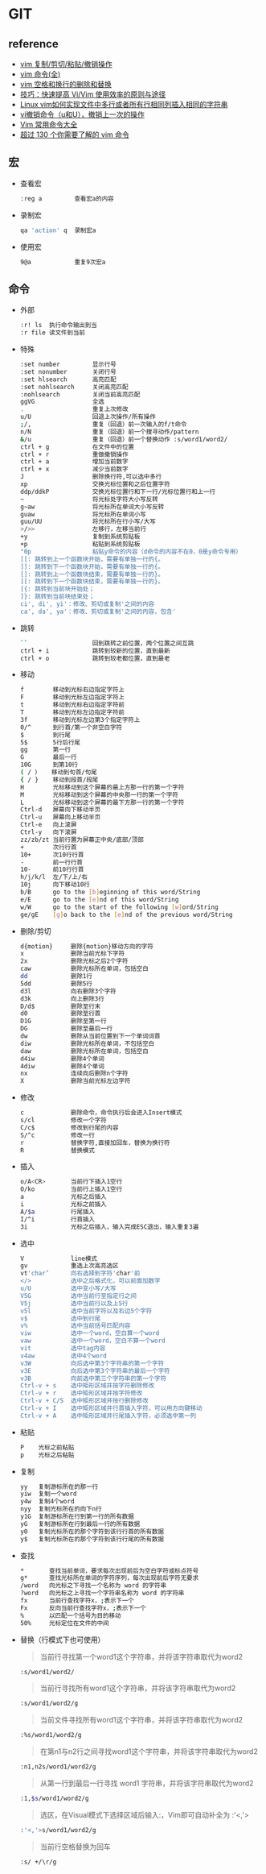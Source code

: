 # GIT

## reference

* [vim 复制/剪切/粘贴/撤销操作](https://blog.csdn.net/feng98ren/article/details/80509607)
* [vim 命令(全)](https://blog.csdn.net/zg_hover/article/details/1232018)
* [vim 空格和换行的删除和替换](https://www.cnblogs.com/clphp/p/5502026.html)
* [技巧：快速提高 Vi/Vim 使用效率的原则与途径](https://www.ibm.com/developerworks/cn/linux/l-cn-tip-vim/)
* [Linux vim如何实现文件中多行或者所有行相同列插入相同的字符串](https://blog.csdn.net/zz7zz7zz/article/details/45478273)
* [vi撤销命令（u和U），撤销上一次的操作](http://c.biancheng.net/view/558.html)
* [Vim 常用命令大全](https://www.jianshu.com/p/ebace108dd82)
* [超过 130 个你需要了解的 vim 命令](https://www.oschina.net/news/43167/130-essential-vim-commands)

## 宏

* 查看宏

  ```bash
  :reg a         查看宏a的内容
  ```

* 录制宏

  ```bash
  qa 'action' q  录制宏a
  ```

* 使用宏

  ```bash
  9@a            重复9次宏a  
  ```

## 命令

* 外部

  ```bash
  :r! ls  执行命令输出到当
  :r file 读文件到当前
  ```

* 特殊

  ```bash
  :set number         显示行号
  :set nonumber       关闭行号
  :set hlsearch       高亮匹配
  :set nohlsearch     关闭高亮匹配  
  :nohlsearch         关闭当前高亮匹配
  ggVG                全选
  .                   重复上次修改
  u/U                 回退上次操作/所有操作
  ;/,                 重复（回退）前一次输入的f/t命令
  n/N                 重复（回退）前一个搜寻动作/pattern
  &/u                 重复（回退）前一个替换动作 :s/word1/word2/
  ctrl + g            在文件中的位置
  ctrl + r            重做撤销操作
  ctrl + a            增加当前数字
  ctrl + x            减少当前数字
  J                   删除换行符,可以选中多行
  xp                  交换光标位置和之后位置字符
  ddp/ddkP            交换光标位置行和下一行/光标位置行和上一行
  ~                   将光标处字符大小写反转
  g~aw                将光标所在单词大小写反转
  guaw                将光标所在单词小写
  guu/UU              将光标所在行小写/大写
  >/>>                左移行，左移当前行
  +y                  复制到系统剪贴板
  +p                  粘贴到系统剪贴板
  "0p                 粘贴y命令的内容（d命令的内容不在0，0是y命令专用）
  [[: 跳转到上一个函数块开始，需要有单独一行的{。
  ]]: 跳转到下一个函数块开始，需要有单独一行的{。
  []: 跳转到上一个函数块结束，需要有单独一行的}。
  ][: 跳转到下一个函数块结束，需要有单独一行的}。
  [{: 跳转到当前块开始处；
  ]}: 跳转到当前块结束处；
  ci', di', yi'：修改、剪切或复制'之间的内容
  ca', da', ya'：修改、剪切或复制'之间的内容，包含'

  ```

* 跳转

  ```bash
  ``                  回到跳转之前位置，两个位置之间互跳
  ctrl + i            跳转到较新的位置，直到最新
  ctrl + o            跳转到较老都位置，直到最老
  ```

* 移动

  ```bash
  f        移动到光标右边指定字符上
  F        移动到光标左边指定字符上
  t        移动到光标右边指定字符前
  T        移动到光标左边指定字符前
  3f       移动到光标左边第3个指定字符上
  0/^      到行首/第一个非空白字符
  $        到行尾
  5$       5行后行尾
  gg       第一行
  G        最后一行
  10G      到第10行
  ( / ）   移动到句首/句尾
  { / }    移动到段首/段尾
  H        光标移动到这个屏幕的最上方那一行的第一个字符
  M        光标移动到这个屏幕的中央那一行的第一个字符
  L        光标移动到这个屏幕的最下方那一行的第一个字符
  Ctrl-d   屏幕向下移动半页
  Ctrl-u   屏幕向上移动半页
  Ctrl-e   向上滚屏
  Ctrl-y   向下滚屏
  zz/zb/zt 当前行置为屏幕正中央/底部/顶部
  +        次行行首
  10+      次10行行首
  -        前一行行首
  10-      前10行行首
  h/j/k/l  左/下/上/右
  10j      向下移动10行
  b/B      go to the [b]eginning of this word/String
  e/E      go to the [e]nd of this word/String
  w/W      go to the start of the following [w]ord/String
  ge/gE    [g]o back to the [e]nd of the previous word/String
  ```

* 删除/剪切

  ```bash
  d{motion}     删除{motion}移动方向的字符
  x             删除当前光标下字符
  2x            删除光标之后2个字符
  caw           删除光标所在单词，包括空白
  dd            删除1行
  5dd           删除5行
  d3l           向右删除3个字符
  d3k           向上删除3行
  D/d$          删除至行末
  d0            删除至行首
  D1G           删除至第一行
  DG            删除至最后一行
  dw            删除从当前位置到下一个单词词首
  diw           删除光标所在单词，不包括空白
  daw           删除光标所在单词，包括空白
  d4iw          删除4个单词
  4diw          删除4个单词
  nx            连续向后删除n个字符
  X             删除当前光标左边字符
  ```

* 修改

  ```bash
  c             删除命令，命令执行后会进入Insert模式
  s/cl          修改一个字符
  C/c$          修改到行尾的内容
  S/^c          修改一行
  r             替换字符,直接加回车，替换为换行符
  R             替换模式
  ```

* 插入

  ```bash
  o/A<CR>       当前行下插入1空行
  O/ko          当前行上插入1空行
  a             光标之后插入
  i             光标之前插入
  A/$a          行尾插入
  I/^i          行首插入
  3i            光标之后插入，输入完成ESC退出，输入重复3遍
  ```

* 选中

  ```bash
  V             line模式
  gv            重选上次高亮选区
  vt'char’      向右选择到字符'char'前
  </>           选中之后格式化，可以前面加数字
  u/U           选中变小写/大写
  V5G           选中当前行至指定行之间
  V5j           选中当前行以及上5行
  v5l           选中当前字符以及右边5个字符
  v$            选中到行尾
  v%            选中当前括号匹配内容
  viw           选中一个word，空白算一个word
  vaw           选中一个word，空白不算一个word
  vit           选中tag内容
  v4aw          选中4个word
  v3W           向后选中第3个字符串的第一个字符
  v3E           向后选中第3个字符串的最后一个字符
  v3B           向前选中第三个字符串的第一个字符
  Ctrl-v + s    选中矩形区域并按字符删除修改
  Ctrl-v + r    选中矩形区域并按字符修改
  Ctrl-v + C/S  选中矩形区域并按行删除修改 
  Ctrl-v + I    选中矩形区域并行首插入字符，可以用方向键移动 
  Ctrl-v + A    选中矩形区域并行尾插入字符，必须选中第一列 
  ```


* 粘贴

  ```bash
  P    光标之前粘贴
  p    光标之后粘贴
  ```

* 复制

  ```bash
  yy   复制游标所在的那一行
  yiw  复制一个word
  y4w  复制4个word
  nyy  复制光标所在的向下n行
  y1G  复制游标所在行到第一行的所有数据
  yG   复制游标所在行到最后一行的所有数据
  y0   复制光标所在的那个字符到该行行首的所有数据
  y$   复制光标所在的那个字符到该行行尾的所有数据
  ```

* 查找

  ```bash
  *       查找当前单词，要求每次出现前后为空白字符或标点符号
  g*      查找光标所在单词的字符序列，每次出现前后字符无要求
  /word   向光标之下寻找一个名称为 word 的字符串
  ?word   向光标之上寻找一个字符串名称为 word 的字符串
  fx      当前行查找字符x，;表示下一个
  Fx      反向当前行查找字符x，;表示下一个
  %       以匹配一个括号为目的移动
  50%     光标定位在文件的中间
  ```

* 替换（行模式下也可使用）

  >当前行寻找第一个word1这个字符串，并将该字符串取代为word2

  ```bash
  :s/word1/word2/
  ```

  >当前行寻找所有word1这个字符串，并将该字符串取代为word2

  ```bash
  :s/word1/word2/g
  ```

  >当前文件寻找所有word1这个字符串，并将该字符串取代为word2

  ```bash
  :%s/word1/word2/g  
  ```

  >在第n1与n2行之间寻找word1这个字符串，并将该字符串取代为word2

  ```bash
  :n1,n2s/word1/word2/g  
  ```

  >从第一行到最后一行寻找 word1 字符串，并将该字符串取代为word2

  ```bash
  :1,$s/word1/word2/g
  ```

  >选区，在Visual模式下选择区域后输入:，Vim即可自动补全为 :'<,'>

  ```bash
  :'<,'>s/word1/word2/g
  ```

  >当前行空格替换为回车

  ```bash
  :s/ +/\r/g
  ```

  